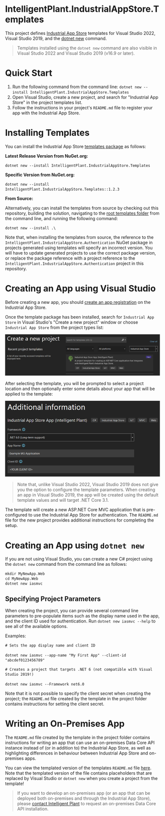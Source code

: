 ﻿# IntelligentPlant.IndustrialAppStore.Templates

This project defines [Industrial App Store](https://appstore.intelligentplant.com) templates for Visual Studio 2022, Visual Studio 2019, and the [dotnet new](https://docs.microsoft.com/en-us/dotnet/core/tools/dotnet-new) command.

> Templates installed using the `dotnet new` command are also visible in Visual Studio 2022 and Visual Studio 2019 (v16.9 or later).


# Quick Start

1. Run the following command from the command line: `dotnet new --install IntelligentPlant.IndustrialAppStore.Templates`
2. Open Visual Studio, create a new project, and search for "Industrial App Store" in the project templates list.
3. Follow the instructions in your project's `README.md` file to register your app with the Industrial App Store.


# Installing Templates

You can install the Industrial App Store [templates package](https://www.nuget.org/packages/IntelligentPlant.IndustrialAppStore.Templates) as follows:

__Latest Release Version from NuGet.org:__

```
dotnet new --install IntelligentPlant.IndustrialAppStore.Templates
```

__Specific Version from NuGet.org:__

```
dotnet new --install IntelligentPlant.IndustrialAppStore.Templates::1.2.3
```

__From Source:__

Alternatively, you can install the templates from source by checking out this repository, building the solution, navigating to the [root templates folder](/src/IntelligentPlant.IndustrialAppStore.Templates) from the command line, and running the following command:

```
dotnet new --install .\
```

Note that, when installing the templates from source, the reference to the `IntelligentPlant.IndustrialAppStore.Authentication` NuGet package in projects generated using templates will specify an incorrect version. You will have to update generated projects to use the correct package version, or replace the package reference with a project reference to the `IntelligentPlant.IndustrialAppStore.Authentication` project in this repository.


# Creating an App using Visual Studio

Before creating a new app, you should [create an app registration](https://appstore.intelligentplant.com/Developer/AddApplication) on the Industrial App Store. 

Once the template package has been installed, search for `Industrial App Store` in Visual Studio's "Create a new project" window or choose `Industrial App Store` from the project types list:

![Visual Studio 2022 template selection window](./img/template_selection.png)

After selecting the template, you will be prompted to select a project location and then optionally enter some details about your app that will be applied to the template:

![Visual Studio 2022 template parameters window](./img/template_parameters.png)

> Note that, unlike Visual Studio 2022, Visual Studio 2019 does not give you the option to configure the template parameters. When creating an app in Visual Studio 2019, the app will be created using the default template values and will target .NET Core 3.1.

The template will create a new ASP.NET Core MVC application that is pre-configured to use the Industrial App Store for authentication. The `README.md` file for the new project provides additional instructions for completing the setup.


# Creating an App using `dotnet new`

If you are not using Visual Studio, you can create a new C# project using the `dotnet new` command from the command line as follows:

```
mkdir MyNewApp.Web
cd MyNewApp.Web
dotnet new iasmvc
```


## Specifying Project Parameters

When creating the project, you can provide several command line parameters to pre-populate items such as the display name used in the app, and the client ID used for authentication. Run `dotnet new iasmvc --help` to see all of the available options. 

Examples:

```
# Sets the app display name and client ID

dotnet new iasmvc --app-name "My First App" --client-id "abcdef0123456789"
```

```
# Creates a project that targets .NET 6 (not compatible with Visual Studio 2019!)

dotnet new iasmvc --Framework net6.0
```

Note that it is not possible to specify the client secret when creating the project; the `README.md` file created by the template in the project folder contains instructions for setting the client secret.


# Writing an On-Premises App

The `README.md` file created by the template in the project folder contains instructions for writing an app that can use an on-premises Data Core API instance instead of (or in addition to) the Industrial App Store, as well as highlighting differences in behaviour between Industrial App Store and on-premises apps. 

You can view the templated version of the templates `README.md` file [here](./templates/iasmvc/README.md). Note that the templated version of the file contains placeholders that are replaced by Visual Studio or `dotnet new` when you create a project from the template!

> If you want to develop an on-premises app (or an app that can be deployed both on-premises and through the Industrial App Store), please [contact Intelligent Plant](https://www.intelligentplant.com/contact-us) to request an on-premises Data Core API installation.
